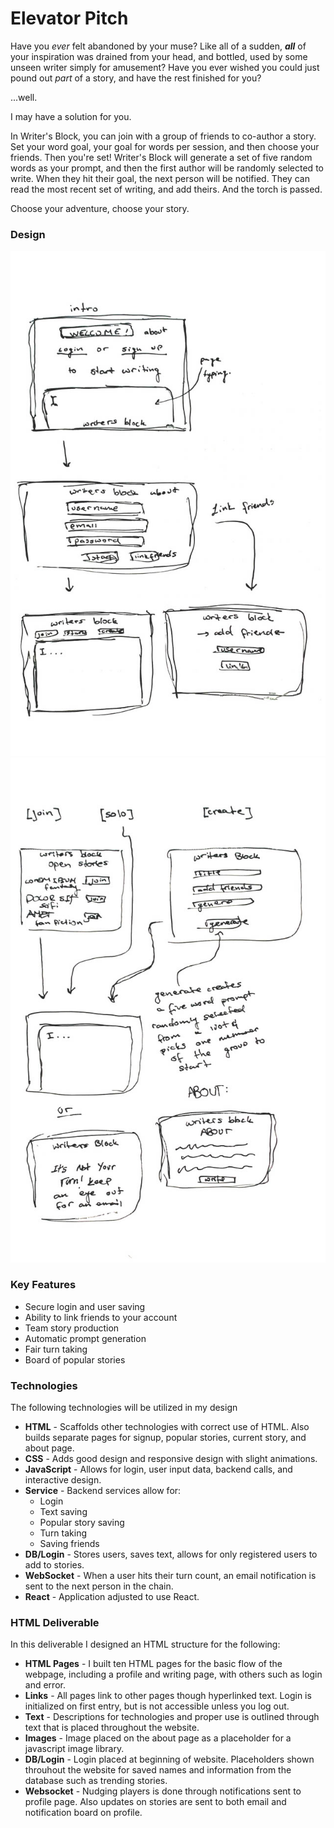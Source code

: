 # Elevator Pitch

Have you *ever* felt abandoned by your muse? Like all of a sudden, ***all*** of your inspiration was drained from your head, and bottled, used by some unseen writer simply for amusement? Have you ever wished  you could just pound out *part* of a story, and have the rest finished for you? 

...well.

I may have a solution for you.

In Writer's Block, you can join with a group of friends to co-author a story. Set your word goal, your goal for words per session, and then choose your friends. Then you're set! Writer's Block will generate a set of five random words as your prompt, and then the first author will be randomly selected to write. When they hit their goal, the next person will be notified. They can read the most recent set of writing, and add theirs. And the torch is passed.

Choose your adventure,
choose your story.

### Design
![An image of the layout of my startup](design1of2.jpg)
![Images continued](design2of2.jpg)

### Key Features

- Secure login and user saving
- Ability to link friends to your account
- Team story production
- Automatic prompt generation
- Fair turn taking
- Board of popular stories

### Technologies

The following technologies will be utilized in my design

- **HTML** - Scaffolds other technologies with correct use of HTML. Also builds separate pages for signup, popular stories, current story, and about page.
- **CSS** - Adds good design and responsive design with slight animations.
- **JavaScript** - Allows for login, user input data, backend calls, and interactive design.
- **Service** - Backend services allow for:
    - Login
    - Text saving
    - Popular story saving
    - Turn taking
    - Saving friends
- **DB/Login** - Stores users, saves text, allows for only registered users to add to stories.
- **WebSocket** - When a user hits their turn count, an email notification is sent to the next person in the chain.
- **React** - Application adjusted to use React. 

### HTML Deliverable

In this deliverable I designed an HTML structure for the following:

- **HTML Pages** - I built ten HTML pages for the basic flow of the webpage, including a profile and writing page, with others such as login and error.
- **Links** - All pages link to other pages though hyperlinked text. Login is initialized on first entry, but is not accessible unless you log out. 
- **Text** - Descriptions for technologies and proper use is outlined through text that is placed throughout the website.
- **Images** - Image placed on the about page as a placeholder for a javascript image library.
- **DB/Login** - Login placed at beginning of website. Placeholders shown throuhout the website for saved names and information from the database such as trending stories.
- **Websocket** - Nudging players is done through notifications sent to profile page. Also updates on stories are sent to both email and notification board on profile. 

